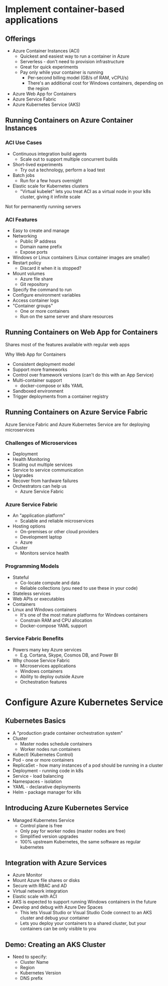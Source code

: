 # Implement container-based applications

## Offerings

- Azure Container Instances (ACI)
  - Quickest and easiest way to run a container in Azure
  - Serverless - don't need to provision infrastructure
  - Great for quick experiments
  - Pay only while your container is running
    - Per-second billing model (GB/s of RAM, vCPU/s)
	- There's an additional cost for Windows containers, depending on the region
- Azure Web App for Containers
- Azure Service Fabric
- Azure Kubernetes Service (AKS)

## Running Containers on Azure Container Instances

### ACI Use Cases

- Continuous integration build agents
  - Scale out to support multiple concurrent builds
- Short-lived experiments
  - Try out a technology, perform a load test
- Batch jobs
  - Run for a few hours overnight
- Elastic scale for Kubernetes clusters
  - "Virtual kubelet" lets you treat ACI as a virtual node in your k8s cluster, giving it infinite scale

Not for permanently running servers

### ACI Features

- Easy to create and manage
- Networking
  - Public IP address
  - Domain name prefix
  - Expose ports
- Windows or Linux containers (Linux container images are smaller)
- Restart policy 
  - Discard it when it is stopped?
- Mount volumes
  - Azure file share
  - Git repository
- Specify the command to run
- Configure environment variables
- Access container logs
- "Container groups"
  - One or more containers
  - Run on the same server and share resources


## Running Containers on Web App for Containers

Shares most of the features available with regular web apps

Why Web App for Containers

- Consistent deployment model
- Support more frameworks
- Control over framework versions (can't do this with an App Service)
- Multi-container support
  - docker-compose or k8s YAML
- Sandboxed environment
- Trigger deployments from a container registry

## Running Containers on Azure Service Fabric

Azure Service Fabric and Azure Kubernetes Service are for deploying microservices

### Challenges of Microservices

- Deployment
- Health Monitoring
- Scaling out multiple services
- Service to service communication
- Upgrades
- Recover from hardware failures
- Orchestrators can help us
  - Azure Service Fabric

### Azure Service Fabric

- An "application platform"
  - Scalable and reliable microservices
- Hosting options
  - On-premises or other cloud providers
  - Development laptop
  - Azure
- Cluster
  - Monitors service health

### Programming Models

- Stateful
  - Co-locate compute and data
  - Reliable collections (you need to use these in your code)
 - Stateless services
  - Web APIs or executables
  - Containers
- Linux and Windows containers
  - It's one of the most mature platforms for Windows containers
  - Constrain RAM and CPU allocation
  - Docker-compose YAML support
		
### Service Fabric Benefits

- Powers many key Azure services
  - E.g. Cortana, Skype, Cosmos DB, and Power BI
- Why choose Service Fabric
  - Microservices applications
  - Windows containers
  - Ability to deploy outside Azure
  - Orchestration features


# Configure Azure Kubernetes Service

## Kubernetes Basics

- A "production grade container orchestration system"
- Cluster
  - Master nodes schedule containers
  - Worker nodes run containers
- Kubectl (Kubernetes Control)
- Pod - one or more containers
- ReplicaSet - how many instances of a pod should be running in a cluster
- Deployment - running code in k8s
- Service - load balancing
- Namespaces - isolation
- YAML - declarative deployments
- Helm - package manager for k8s

## Introducing Azure Kubernetes Service

- Managed Kubernetes Service
  - Control plane is free
  - Only pay for worker nodes (master nodes are free)
  - Simplified version upgrades
  - 100% upstream Kubernetes, the same software as regular kubernetes

## Integration with Azure Services

- Azure Monitor
- Mount Azure file shares or disks
- Secure with RBAC and AD
- Virtual network integration
- Elastic scale with ACI
- AKS is expected to support running Windows containers in the future
- Develop and debug with Azure Dev Spaces
  - This lets Visual Studio or Visual Studio Code connect to an AKS cluster and debug your container 
  - Lets you deploy your containers to a shared cluster, but your containers can be only visible to you

## Demo: Creating an AKS Cluster

- Need to specify:
  - Cluster Name
  - Region
  - Kubernetes Version
  - DNS prefix
